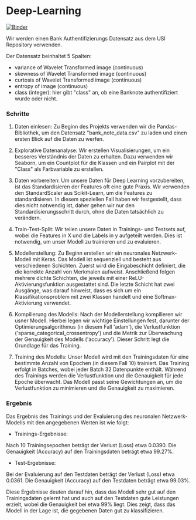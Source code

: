 # Deep-Learning
[![Binder](https://mybinder.org/badge_logo.svg)](https://mybinder.org/v2/gh/beckceline/Deep-Learning/HEAD)

Wir werden einen Bank Authentifizierungs Datensatz aus dem USI Repository verwenden.

Der Datensatz beinhaltet 5 Spalten:

* variance of Wavelet Transformed image (continuous)
* skewness of Wavelet Transformed image (continuous)
* curtosis of Wavelet Transformed image (continuous)
* entropy of image (continuous)
* class (integer): hier gibt "class" an, ob eine Banknote authentifiziert wurde oder nicht.

### Schritte

1. Daten einlesen: Zu Beginn des Projekts verwenden wir die Pandas-Bibliothek, um den Datensatz "bank_note_data.csv" zu laden und einen ersten Blick auf die Daten zu werfen.

2. Explorative Datenanalyse: Wir erstellen Visualisierungen, um ein besseres Verständnis der Daten zu erhalten. Dazu verwenden wir Seaborn, um ein Countplot für die Klassen und ein Pairplot mit der "Class" als Farbvariable zu erstellen.

3. Daten vorbereiten: Um unsere Daten für Deep Learning vorzubereiten, ist das Standardisieren der Features oft eine gute Praxis. Wir verwenden den StandardScaler aus Scikit-Learn, um die Features zu standardisieren. In diesem speziellen Fall haben wir festgestellt, dass dies nicht notwendig ist, daher gehen wir nur den Standardisierungsschritt durch, ohne die Daten tatsächlich zu verändern.

4. Train-Test-Split: Wir teilen unsere Daten in Trainings- und Testsets auf, wobei die Features in X und die Labels in y aufgeteilt werden. Dies ist notwendig, um unser Modell zu trainieren und zu evaluieren.

5. Modellerstellung: Zu Beginn erstellen wir ein neuronales Netzwerk-Modell mit Keras. Das Modell ist sequenziell und besteht aus verschiedenen Schichten. Zuerst wird die Eingabeschicht definiert, die die korrekte Anzahl von Merkmalen aufweist. Anschließend folgen mehrere dichte Schichten, die jeweils mit einer ReLU-Aktivierungsfunktion ausgestattet sind. Die letzte Schicht hat zwei Ausgänge, was darauf hinweist, dass es sich um ein Klassifikationsproblem mit zwei Klassen handelt und eine Softmax-Aktivierung verwendet.

6. Kompilierung des Modells: Nach der Modellerstellung kompilieren wir usner Modell. Hierbei legen wir wichtige Einstellungen fest, darunter der Optimierungsalgorithmus (in diesem Fall 'adam'), die Verlustfunktion ('sparse_categorical_crossentropy') und die Metrik zur Überwachung der Genauigkeit des Modells ('accuracy'). Dieser Schritt legt die Grundlage für das Training.

7. Training des Modells: Unser Modell wird mit den Trainingsdaten für eine bestimmte Anzahl von Epochen (in diesem Fall 10) trainiert. Das Training erfolgt in Batches, wobei jeder Batch 32 Datenpunkte enthält. Während des Trainings werden die Verlustfunktion und die Genauigkeit für jede Epoche überwacht. Das Modell passt seine Gewichtungen an, um die Verlustfunktion zu minimieren und die Genauigkeit zu maximieren.


### Ergebnis

Das Ergebnis des Trainings und der Evaluierung des neuronalen Netzwerk-Modells mit den angegebenen Werten ist wie folgt:

- Trainings-Ergebnisse:

Nach 10 Trainingsepochen beträgt der Verlust (Loss) etwa 0.0390.
Die Genauigkeit (Accuracy) auf den Trainingsdaten beträgt etwa 99.27%.

- Test-Ergebnisse:

Bei der Evaluierung auf den Testdaten beträgt der Verlust (Loss) etwa 0.0361.
Die Genauigkeit (Accuracy) auf den Testdaten beträgt etwa 99.03%.

Diese Ergebnisse deuten darauf hin, dass das Modell sehr gut auf den Trainingsdaten gelernt hat und auch auf den Testdaten gute Leistungen erzielt, wobei die Genauigkeit bei etwa 99% liegt. Dies zeigt, dass das Modell in der Lage ist, die gegebenen Daten gut zu klassifizieren.
